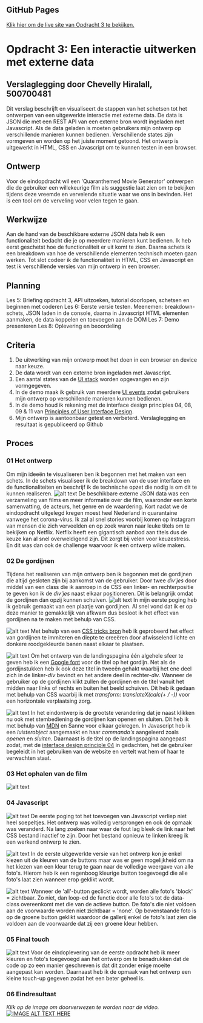 ## GitHub Pages
[Klik hier om de live site van Opdracht 3 te bekijken.](https://chevelly.github.io/frontend-voor-designers-1920/opdracht3/)

# Opdracht 3: Een interactie uitwerken met externe data
## Verslaglegging door Chevelly Hiralall, 500700481

Dit verslag beschrijft en visualiseert de stappen van het schetsen tot het ontwerpen van een uitgewerkte interactie met externe data. De data is JSON die met een REST API van een externe bron wordt ingeladen met Javascript. Als de data geladen is moeten gebruikers mijn ontwerp op verschillende manieren kunnen bedienen. Verschillende states zijn vormgeven en worden op het juiste moment getoond. Het ontwerp is uitgewerkt in HTML, CSS en Javascript om te kunnen testen in een browser.


## Ontwerp
Voor de eindopdracht wil een 'Quaranthemed Movie Generator' ontwerpen die de gebruiker een willekeurige film als suggestie laat zien om te bekijken tijdens deze vreemde en vervelende situatie waar we ons in bevinden. Het is een tool om de verveling voor velen tegen te gaan.


## Werkwijze
Aan de hand van de beschikbare externe JSON data heb ik een functionaliteit bedacht die je op meerdere manieren kunt bedienen. Ik heb eerst geschetst hoe de functionaliteit er uit komt te zien. Daarna schets ik een breakdown van hoe de verschillende elementen technisch moeten gaan werken. Tot slot codeer ik de functionaliteit in HTML, CSS en Javascript en test ik verschillende versies van mijn ontwerp in een browser.


## Planning
Les 5: Briefing opdracht 3, API uitzoeken, tutorial doorlopen, schetsen en beginnen met coderen
Les 6: Eerste versie testen. Meenemen: breakdown-schets, JSON laden in de console, daarna in Javascript HTML elementen aanmaken, de data koppelen en toevoegen aan de DOM
Les 7: Demo presenteren
Les 8: Oplevering en beoordeling


## Criteria
1. De uitwerking van mijn ontwerp moet het doen in een browser en device naar keuze.
2. De data wordt van een externe bron ingeladen met Javascript.
3. Een aantal states van de [UI stack](https://www.scotthurff.com/posts/why-your-user-interface-is-awkward-youre-ignoring-the-ui-stack/) worden opgevangen en zijn vormgegeven.
4. In de demo maak ik gebruik van meerdere [UI events](https://developer.mozilla.org/en-US/docs/Web/API/UIEvent) zodat gebruikers mijn ontwerp op verschillende manieren kunnen bedienen.
5. In de demo houd ik rekening met de interface design principles 04, 08, 09 & 11 van [Principles of User Interface Design](http://bokardo.com/principles-of-user-interface-design/).
6. Mijn ontwerp is aantoonbaar getest en verbeterd. Verslaglegging en resultaat is gepubliceerd op Github


## Proces

### 01 Het ontwerp
Om mijn ideeën te visualiseren ben ik begonnen met het maken van een schets. In de schets visualiseer ik de breakdown van de user interface en de functionaliteiten en beschrijf ik de technische opzet die nodig is om dit te kunnen realiseren.
![alt text](https://github.com/Chevelly/frontend-voor-designers-1920/blob/master/opdracht3/img/Proces/schets01.jpg "Schetsen")
De beschikbare externe JSON data was een verzameling van films en meer informatie over die film, waaronder een korte samenvatting, de acteurs, het genre en de waardering. Kort nadat we de eindopdracht uitgelegd kregen moest heel Nederland in quarantaine vanwege het corona-virus. Ik zal al snel stories voorbij komen op Instagram van mensen die zich verveelden en op zoek waren naar leuke titels om te bekijken op Netflix. Netflix heeft een gigantisch aanbod aan titels dus de keuze kan al snel overweldigend zijn. Dit zorgt bij velen voor keuzestress. En dit was dan ook de challenge waarvoor ik een ontwerp wilde maken.

### 02 De gordijnen
Tijdens het realiseren van mijn ontwerp ben ik begonnen met de gordijnen die altijd gesloten zijn bij aankomst van de gebruiker. Door twee *div'jes* door middel van een class die ik aanroep in de CSS een linker- en rechterpositie te geven kon ik de *div'jes* naast elkaar positioneren. Dit is belangrijk omdat de gordijnen dan opzij kunnen schuiven.
![alt text](https://github.com/Chevelly/frontend-voor-designers-1920/blob/master/opdracht3/img/Proces/gordijn1.png "Gordijnen")
In mijn eerste poging heb ik gebruik gemaakt van een plaatje van gordijnen. Al snel vond dat ik er op deze manier te gemakkelijk van afkwam dus besloot ik het effect van gordijnen na te maken met behulp van CSS.

![alt text](https://github.com/Chevelly/frontend-voor-designers-1920/blob/master/opdracht3/img/Proces/gordijn2.png "Gordijnen")
Met behulp van een [CSS tricks bron](https://css-tricks.com/stripes-css/) heb ik geprobeerd het effect van gordijnen te immiteren en diepte te creeëren door afwisselend lichte en donkere roodgekleurde banen naast elkaar te plaatsen.

![alt text](https://github.com/Chevelly/frontend-voor-designers-1920/blob/master/opdracht3/img/Proces/gordijn3.png "Gordijnen")
Om het ontwerp van de landingspagina één algehele sfeer te geven heb ik een [Google font](https://fonts.google.com/specimen/Ewert?query=ewer) voor de titel op het gordijn. Net als de gordijnstukken heb ik ook deze titel in tweeën gehakt waarbij het ene deel zich in de linker-*div* bevindt en het andere deel in rechter-*div*. Wanneer de gebruiker op de gordijnen klikt zullen de gordijnen en de titel vanuit het midden naar links of rechts en buiten het beeld schuiven. Dit heb ik gedaan met behulp van CSS waarbij ik met *transform: translateX(calc(+ / -))* voor een horizontale verplaatsing zorg.

![alt text](https://github.com/Chevelly/frontend-voor-designers-1920/blob/master/opdracht3/img/Proces/gordijn4.png "Gordijnen")
In het eindontwerp is de grootste verandering dat je naast klikken nu ook met stembediening de gordijnen kan openen en sluiten. Dit heb ik met behulp van [MDN](https://developer.mozilla.org/en-US/docs/Web/API/Web_Speech_API/Using_the_Web_Speech_API) en Sanne voor elkaar gekregen. In Javascript heb ik een *luisterobject* aangemaakt en haar *commando's* aangeleerd zoals *openen* en *sluiten*. Daarnaast is de titel op de landingspagina aangepast zodat, met de [interface design principle 04](http://bokardo.com/principles-of-user-interface-design/) in gedachten, het de gebruiker begeleidt in het gebruiken van de website en vertelt wat hem of haar te verwachten staat.

### 03 Het ophalen van de film
![alt text](https://github.com/Chevelly/frontend-voor-designers-1920/blob/master/opdracht1/img/Proces/renderen1.png "Renderen")


### 04 Javascript
![alt text](https://github.com/Chevelly/frontend-voor-designers-1920/blob/master/opdracht1/img/Proces/stap03.png "Versprongen")
De eerste poging tot het toevoegen van Javascript verliep niet heel soepeltjes. Het ontwerp was volledig versprongen en ook de opmaak was veranderd. Na lang zoeken naar waar de fout lag bleek de link naar het CSS bestand inactief te zijn. Door het bestand opnieuw te linken kreeg ik een werkend ontwerp te zien.


![alt text](https://github.com/Chevelly/frontend-voor-designers-1920/blob/master/opdracht1/img/Proces/stap04.png "Werkend01")
In de eerste uitgewerkte versie van het ontwerp kon je enkel kiezen uit de kleuren van de buttons maar was er geen mogelijkheid om na het kiezen van een kleur terug te gaan naar de volledige weergave van alle foto's. Hierom heb ik een regenboog kleurige button toegevoegd die alle foto's laat zien wanneer erop geklikt wordt.


![alt text](https://github.com/Chevelly/frontend-voor-designers-1920/blob/master/opdracht1/img/Proces/stap05.png "Werkend02")
Wanneer de 'all'-button geclickt wordt, worden alle foto's 'block' = zichtbaar. Zo niet, dan loop-ed de functie door alle foto's tot de data-class overeenkomt met die van de actieve button. De foto's die niet voldoen aan de voorwaarde worden niet zichtbaar = 'none'. Op bovenstaande foto is op de groene button geklikt waardoor de gallerij enkel de foto's laat zien die voldoen aan de voorwaarde dat zij een groene kleur hebben.


### 05 Final touch
![alt text](https://github.com/Chevelly/frontend-voor-designers-1920/blob/master/opdracht1/img/Proces/stap06.png "Final touch")
Voor de eindoplevering van de eerste opdracht heb ik meer kleuren en foto's toegevoegd aan het ontwerp om te benadrukken dat de code op zo een manier geschreven is dat dit zonder enige moeite aangepast kan worden. Daarnaast heb ik de opmaak van het ontwerp een kleine touch-up gegeven zodat het een beter geheel is.


### 06 Eindresultaat
*Klik op de image om doorverwezen te worden naar de video.*
[![IMAGE ALT TEXT HERE](http://img.youtube.com/vi/5ylRF9dOr1I/0.jpg)](http://www.youtube.com/watch?v=5ylRF9dOr1I&feature=youtu.be)
